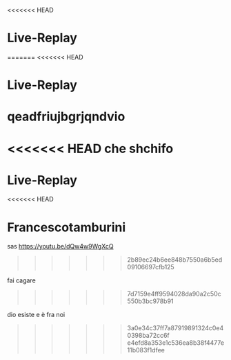 <<<<<<< HEAD
# Live-Replay

=======
<<<<<<< HEAD
# Live-Replay
qeadfriujbgrjqndvio
=======
<<<<<<< HEAD
che shchifo
=======
# Live-Replay
<<<<<<< HEAD

Francescotamburini
=======
sas
https://youtu.be/dQw4w9WgXcQ
>>>>>>> 2b89ec24b6ee848b7550a6b5ed09106697cfb125

fai cagare
>>>>>>> 7d7159e4ff9594028da90a2c50c550b3bc978b91

dio esiste e è fra noi
>>>>>>> 3a0e34c37ff7a87919891324c0e40398ba72cc6f
>>>>>>> e4efd8a353e1c536ea8b38f4477e11b083f1dfee
